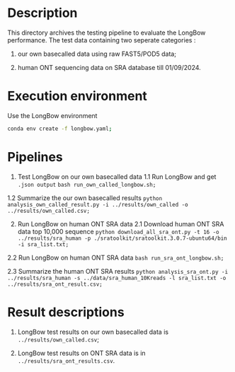 # Description
This directory archives the testing pipeline to evaluate the LongBow performance. The test data containing two seperate categories : 

1. our own basecalled data using raw FAST5/POD5 data; 

2. human ONT sequencing data on SRA database till 01/09/2024.


# Execution environment
Use the LongBow environment
```bash
conda env create -f longbow.yaml;
```

# Pipelines
1. Test LongBow on our own basecalled data
1.1 Run LongBow and get `.json output`
`bash run_own_called_longbow.sh;`

1.2 Summarize the our own basecalled results
`python analysis_own_called_result.py -i ../results/own_called -o ../results/own_called.csv;`

2. Run LongBow on human ONT SRA data
2.1 Download human ONT SRA data top 10,000 sequence
`python download_all_sra_ont.py -t 16 -o ../results/sra_human -p ./sratoolkit/sratoolkit.3.0.7-ubuntu64/bin -i sra_list.txt;`

2.2 Run LongBow on human ONT SRA data
`bash run_sra_ont_longbow.sh;`

2.3 Summarize the human ONT SRA results
`python analysis_sra_ont.py -i ../results/sra_human -s ../data/sra_human_10Kreads -l sra_list.txt -o ../results/sra_ont_result.csv;`


# Result descriptions
1. LongBow test results on our own basecalled data is  `../results/own_called.csv`;


2. LongBow test results on ONT SRA data is in `../results/sra_ont_results.csv`.

